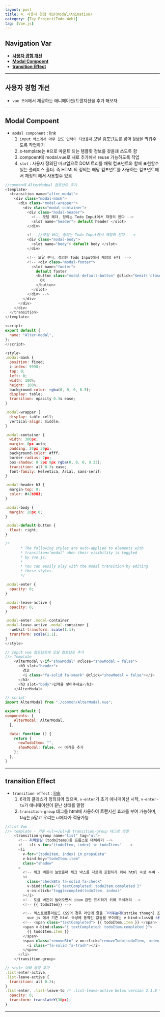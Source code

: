 ```yaml
---
layout: post
title: 4. 사용자 경험 개선(Modal/Animation)
category: [Toy Project(Todo Web)]
tag: [Vue.js]
---
```


## Navigation Var

- **[사용자 경험 개선](#사용자-경험-개선)**
- **[Modal Compoent](#modal-compoent)**
- **[transition Effect](#transition-effect)**

---

## 사용자 경험 개선

- `vue 코어`에서 제공하는 애니메이션/트랜지션을 추가 해보자

---

## Modal Compoent

- `modal component` : [link](https://v2.vuejs.org/v2/examples/modal)
  1. `input 박스에서 아무 값도 입력이 되었을때` 모달 컴포넌트를 넣어 `알람`을 띄워주도록 작업하기
  2. x-template는 #으로 마운트 되는 템플릿 정보를 찾을떄 쓰도록 함
  3. compoent에 modal.vue로 새로 추가해서 reuse 가능하도록 작업
  4. `slot` : 사용자 정의된 마크업으로 DOM 트리를 채워 컴포넌트와 함께 표현할수 있는 플레이스 홀더. 즉 HTML의 정의는 해당 컴포넌트를 사용하는 컴포넌트에서 재정의 해서 사용할수 있음

```javascript
//common에 AlterModeal 컴포넌트 추가
<template>
  <transition name="alter-modal">
    <div class="modal-mask">
      <div class="modal-wrapper">
        <div class="modal-container">
          <div class="modal-header">
            <!-- 모달 헤더, 정의는 Todo Input에서 재정의 된다 -->
            <slot name="header"> default header </slot>
          </div>

          <!-- //모달 바디, 정의는 Todo Input에서 재정의 된다  -->
          <div class="modal-body">
            <slot name="body"> default body </slot>
          </div>

          <!-- 모달 푸터, 정의는 Todo Input에서 재정의 된다  -->
          <!-- <div class="modal-footer">
            <slot name="footer">
              default footer
              <button class="modal-default-button" @click="$emit('close')">
                OK
              </button>
            </slot>
          </div> -->
        </div>
      </div>
    </div>
  </transition>
</template>

<script>
export default {
  name: "Alter-modal",
};
</script>

<style>
.modal-mask {
  position: fixed;
  z-index: 9998;
  top: 0;
  left: 0;
  width: 100%;
  height: 100%;
  background-color: rgba(0, 0, 0, 0.5);
  display: table;
  transition: opacity 0.3s ease;
}

.modal-wrapper {
  display: table-cell;
  vertical-align: middle;
}

.modal-container {
  width: 300px;
  margin: 0px auto;
  padding: 20px 30px;
  background-color: #fff;
  border-radius: 2px;
  box-shadow: 0 2px 8px rgba(0, 0, 0, 0.33);
  transition: all 0.3s ease;
  font-family: Helvetica, Arial, sans-serif;
}

.modal-header h3 {
  margin-top: 0;
  color: #42b983;
}

.modal-body {
  margin: 20px 0;
}

.modal-default-button {
  float: right;
}

/*
       * The following styles are auto-applied to elements with
       * transition="modal" when their visibility is toggled
       * by Vue.js.
       *
       * You can easily play with the modal transition by editing
       * these styles.
       */

.modal-enter {
  opacity: 0;
}

.modal-leave-active {
  opacity: 0;
}

.modal-enter .modal-container,
.modal-leave-active .modal-container {
  -webkit-transform: scale(1.1);
  transform: scale(1.1);
}
</style>

// Input vue 컴포넌트에 모달 컴포넌트 추가
//> Template
    <AlterModal v-if="showModal" @close="showModal = false">
      <h3 slot="header">
        경고
        <i class="fa-solid fa-xmark" @click="showModal = false"></i>
      </h3>
      <h3 slot="body">입력을 넣어주세요</h3>
    </AlterModal>

// script
import AlterModal from "./common/AlterModal.vue";

export default {
components: {
    AlterModal: AlterModal,
  },

  data: function () {
    return {
      newTodoItem: "",
      showModal: false, << 여기를 추가
    };
  },
}


```

---

## transition Effect

- `transition effect` : [link](https://v2.vuejs.org/v2/guide/transitions#List-Transitions)
  1. 6개의 클래스가 정의되어 있으며, `v-enter`가 초기 애니매이션 시작, `v-enter-to`가 애니매이션이 끝난 상태를 말함
  2. `transition-group` 태그를 html에 사용하여 트랜지션 효과를 부여 가능하며, tag는 p말고 우리는 ul에다가 적용가능

```javascript
//List Vue
//> template - 기존 <ul></ul>를 transition-group 태그로 변경
    <transition-group name="list" tag="ul">
      <!-- 리펙토링 (todoItems)를 프롭스로 대체하기 -->
      <!-- <li v-for="(todoItem, index) in todoItems"  -->
      <li
        v-for="(todoItem, index) in propsData"
        v-bind:key="todoItem.item"
        class="shadow"
      >
        <!-- 체크 버튼이 눌렸을때 체크 박스를 다르게 표현하기 위해 html 속성 부여 -->
        <i
          class="checkBtn fa-solid fa-check"
          v-bind:class="{ textCompleted: todoItem.completed }"
          v-on:click="togglecompled(todoItem, index)"
        ></i>
        <!-- 토글 버튼이 들어오면서 item 값만 표시하기 위해 주석처리 -->
        <!-- {{ todoItem}} -->

        <!-- 텍스트컴플리트드 CSS의 경우 라인에 줄을 그어주는데(strike though) 조건문 처리 필요
          vue js 에서 기존 html 속성에 동적인 값들을 부여하는 v-bind:class를 사용(v-bind:class="{조건문}") -->
        <!-- <span class="textCompleted"> {{ todoItem.item }} </span> -->
        <span v-bind:class="{ textCompleted: todoItem.completed }">
          {{ todoItem.item }}
        </span>
        <span class="removeBtn" v-on:click="removeTodo(todoItem, index)">
          <i class="fa-solid fa-trash"></i>
        </span>
      </li>
    </transition-group>

// style 아래 동작 추가
.list-enter-active,
.list-leave-active {
  transition: all 0.2s;
}
.list-enter, .list-leave-to /* .list-leave-active below version 2.1.8 */ {
  opacity: 0;
  transform: translateY(30px);
}

```

---
